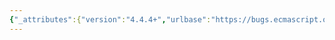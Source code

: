 ```yaml
---
{"_attributes":{"version":"4.4.4+","urlbase":"https://bugs.ecmascript.org/","maintainer":"dherman@mozilla.com"},"bug":{"bug_id":711,"creation_ts":"2012-10-04 16:45:00 -0700","short_desc":"throughout: \"ToUInt32\"","delta_ts":"2013-07-15 17:04:31 -0700","product":"Draft for 6th Edition","component":"editorial issue","version":"Rev 10: September 27, 2012 Draft","rep_platform":"All","op_sys":"All","bug_status":"RESOLVED","resolution":"FIXED","priority":"Normal","bug_severity":"normal","everconfirmed":true,"reporter":{"uid":"jmdyck","name":"Michael Dyck"},"assigned_to":{"uid":"allen","name":"Allen Wirfs-Brock"},"long_desc":[{"commentid":1833,"comment_count":0,"who":{"uid":"jmdyck","name":"Michael Dyck"},"bug_when":"2012-10-04 16:45:39 -0700","thetext":"Occurrences of\n    ToUInt32\nshould be changed to\n    ToUint32\n(i.e., just lower-case the 'I') in:\n  9.1.6,\n  15.13.5.2.1,\n  15.13.6.2.1,\n  15.13.6.4.2,\n  15.13.6.5.1,\n  15.13.7.2.1,\n  15.13.7.4."},{"commentid":4290,"comment_count":1,"who":{"uid":"allen","name":"Allen Wirfs-Brock"},"bug_when":"2013-06-23 13:24:02 -0700","thetext":"fixed in rev 16 editor's draft"},{"commentid":4522,"comment_count":2,"who":{"uid":"allen","name":"Allen Wirfs-Brock"},"bug_when":"2013-07-15 17:04:31 -0700","thetext":"fixed in rev16 draft.  July 15, 2013"}]}}
---
```

